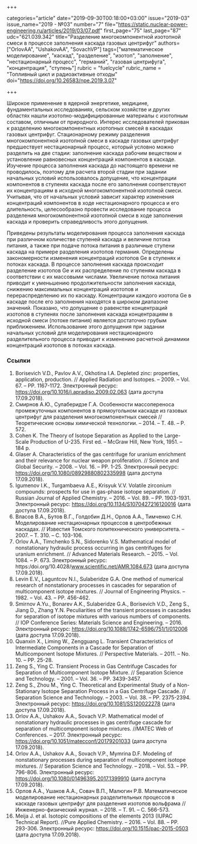 +++

categories="article"
date="2019-09-30T00:18:00+03:00"
issue="2019-03"
issue_name="2019 - №03"
number="7"
file="https://static.nuclear-power-engineering.ru/articles/2019/03/07.pdf"
first_page="75"
last_page="87"
udc="621.039.342"
title="Разделение многокомпонентной изотопной смеси в процессе заполнения каскада газовых центрифуг"
authors=["OrlovАА", "UshakovAA", "SovachVP"]
tags=["математическое моделирование", "каскад", "разделение", "изотоп", "заполнение", "нестационарный процесс", "германий", "газовая центрифуга", "концентрация", "ступень"]
rubric = "fuelcycle"
rubric_name = "Топливный цикл и радиоактивные отходы"
doi="https://doi.org/10.26583/npe.2019.3.07"

+++

Широкое применение в ядерной энергетике, медицине, фундаментальных исследованиях, сельском хозяйстве и других областях нашли изотопно-модифицированные материалы с изотопным составом, отличным от природного. Интерес исследователей прикован к разделению многокомпонентных изотопных смесей в каскадах газовых центрифуг. Стационарному режиму разделения многокомпонентной изотопной смеси в каскаде газовых центрифуг предшествует нестационарный процесс, который условно можно разделить на две стадии: заполнение каскада рабочим веществом и установление равновесных концентраций компонентов в каскаде. Изучение процесса заполнения каскада до настоящего времени не проводилось, поэтому для расчета второй стадии при задании начальных условий использовалось допущение, что концентрации компонентов в ступенях каскада после его заполнения соответствуют их концентрациям в исходной многокомпонентной изотопной смеси. Учитывая, что от начальных условий зависит характер изменения концентраций компонентов в ходе нестационарного процесса и его длительность, целесообразно провести исследование процесса разделения многокомпонентной изотопной смеси в ходе
заполнения каскада и проверить справедливость этого допущения.

Приведены результаты моделирования процесса заполнения каскада при различном количестве ступеней каскада и величине потока питания, а также при подаче потока питания в различные ступени каскада на примере разделения изотопов германия. Определены закономерности изменения концентраций изотопов Ge в ступенях и потоках каскада. В процессе заполнения каскада происходит разделение изотопов Ge и их распределение по ступеням каскада в соответствии с их массовыми числами. Увеличение потока питания приводит к уменьшению продолжительности заполнения каскада, снижению максимальных концентраций изотопов и перераспределению их по каскаду. Концентрации каждого изотопа Ge в каскаде после его заполнения находятся в широком диапазоне значений. Показано, что допущение о равенстве концентраций изотопов в ступенях после заполнения каскада концентрациям в исходной смеси (потоке питания) является достаточно грубым приближением. Использование этого допущения при задании начальных условий для моделирования нестационарного разделительного процесса приводит к изменению расчетной динамики концентраций изотопов в потоках каскада.

### Ссылки

1. Borisevich V.D., Pavlov A.V., Okhotina I.A. Depleted zinc: properties, application, production. // Applied Radiation and Isotopes. – 2009. – Vol. 67. – PP. 1167-1172. Электронный ресурс: https://doi.org/10.1016/j.apradiso.2009.02.063 (дата доступа 17.09.2018).
2. Смирнов А.Ю., Сулаберидзе Г.А. Особенности массопереноса промежуточных компонентов в прямоугольном каскаде из газовых центрифуг для разделения многокомпонентных смесей // Теоретические основы химической технологии. – 2014. – Т. 48. – P. 572.
3. Cohen K. The Theory of Isotope Separation as Applied to the Large-Scale Production of U-235. First ed. – McGraw Hill, New York, 1951. – 184 p.
4. Glaser A. Characteristics of the gas centrifuge for uranium enrichment and their relevance for nuclear weapon proliferation. // Science and Global Security. – 2008. – Vol. 16. – PP. 1-25. Электронный ресурс: https://doi.org/10.1080/08929880802335998 (дата доступа 17.09.2018).
5. Igumenov I.K., Turgambaeva A.E., Krisyuk V.V. Volatile zirconium compounds: prospects for use in gas-phase isotope separation. // Russian Journal of Applied Chemistry. – 2016. – Vol. 89. – PP. 1903-1931. Электронный ресурс: https://doi.org/10.1134/S1070427216120016 (дата доступа 17.09.2018).
6. Власов В.А., Бутов В.Г., Голдобин Д.Н., Орлов А.А., Тимченко С.Н. Моделирование нестационарных процессов в центробежных каскадах. // Известия Томского политехнического университета. – 2007. – Т. 310. – С. 103-106.
7. Orlov A.A., Timchenko S.N., Sidorenko V.S. Mathematical model of nonstationary hydraulic process occurring in gas centrifuges for uranium enrichment. // Advanced Materials Research. – 2015. – Vol. 1084. – P. 673. Электронный ресурс: https:/doi.org/10.4028/www.scientific.net/AMR.1084.673 (дата доступа 17.09.2018).
8. Levin E.V., Laguntcov N.I., Sulaberidze G.A. One method of numerical research of nonstationary processes in cascades for separation of multicomponent isotope mixtures. // Journal of Engineering Physics. – 1982. – Vol. 43. – PP. 456-462.
9. Smirnov A.Yu., Bonarev A.K., Sulaberidze G.A., Borisevich V.D., Zeng S., Jiang D., Zhang Y.N. Peculiarities of the transient processes in cascades for separation of isotope mixtures with various numbers of components. // IOP Conference Series: Materials Science and Engineering. – 2016. Электронный ресурс: https://doi.org/10.1088/1742-6596/751/1/012006 (дата доступа 17.09.2018).
10. Quanxin X., Liming W., Zengguang L. Transient Characteristics of Intermediate Components in a Cascade for Separation of Multicomponent Isotope Mixtures. // Perspective Materials. – 2011. – No. 10. – PP. 25-28.
11. Zeng S., Ying C. Transient Process in Gas Centrifuge Cascades for Separation of Multicomponent Isotope Mixture. // Separation Science and Technology. – 2001. – Vol. 36. – PP. 3439-3457.
12. Zeng S., Zhou M., Ying C. Theoretical and Experimental Study of a Non-Stationary Isotope Separation Process in a Gas Centrifuge Cascade. // Separation Science and Technology. – 2003. – Vol. 38. – PP. 2375-2394. Электронный ресурс: https://doi.org/10.1081/SS120022278 (дата доступа 17.09.2018).
13. Orlov A.A., Ushakov A.A., Sovach V.P. Mathematical model of nonstationary hydraulic processes in gas centrifuge cascade for separation of multicomponent isotope mixtures. //MATEC Web of Conferences. – 2017. Электронный ресурс: https://doi.org/10.1051/matecconf/20179201033 (дата доступа 17.09.2018).
14. Orlov A.A., Ushakov A.A., Sovach V.P., Mymrina D.F. Modeling of nonstationary processes during separation of multicomponent isotope mixtures. // Separation Science and Technology. – 2018. – Vol. 53. – PP. 796-806. Электронный ресурс: https://doi.org/10.1080/01496395.2017.1399910 (дата доступа 17.09.2018).
15. Орлов А.А., Ушаков А.А., Совач В.П., Малюгин Р.В. Математическое моделирование нестационарных разделительных процессов в каскаде газовых центрифуг для разделения изотопов вольфрама // Инженерно-физический журнал. – 2018. – Т. 91. – С. 566-573.
16. Meija J. et al. Isotopic compositions of the elements 2013 (IUPAC Technical Report). //Pure Applied Chemistry. – 2016. – Vol. 88. – PP. 293-306. Электронный ресурс: https://doi.org/10.1515/pac-2015-0503 (дата доступа 17.09.2018).